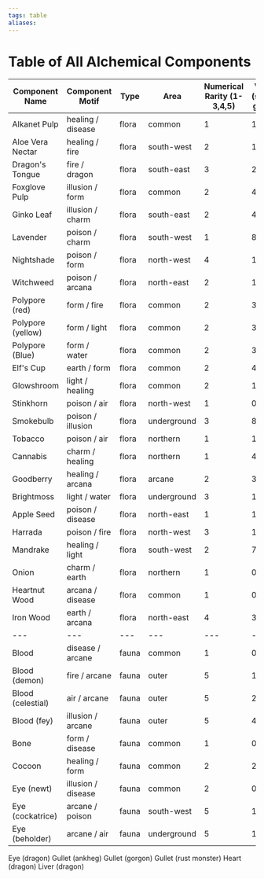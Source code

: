```yaml
---
tags: table
aliases:
---
```

# Table of All Alchemical Components

Component Name | Component Motif | Type | Area | Numerical Rarity (1-3,4,5) | Value (sp per gal/lb) | Notes
---|---|---|---|---|---|---
Alkanet Pulp | healing / disease | flora | common | 1 | 1.0
Aloe Vera Nectar | healing / fire | flora | south-west | 2 | 12.0
Dragon's Tongue | fire / dragon | flora | south-east | 3 | 21.2
Foxglove Pulp | illusion / form | flora | common | 2 | 4.5
Ginko Leaf | illusion / charm | flora | south-east | 2 | 4.0
Lavender | poison / charm | flora | south-west | 1 | 8.5
Nightshade | poison / form | flora | north-west | 4 | 120.0
Witchweed | poison / arcana | flora | north-east | 2 | 1.2
Polypore (red) | form / fire | flora | common | 2 | 3.6
Polypore (yellow) | form / light | flora | common | 2 | 3.2
Polypore (Blue) | form / water | flora | common | 2 | 3.3
Elf's Cup | earth / form | flora | common | 2 | 4.6
Glowshroom | light / healing | flora | common | 2 | 1.2
Stinkhorn | poison / air | flora | north-west | 1 | 0.4
Smokebulb | poison / illusion | flora | underground | 3 | 8.8
Tobacco | poison / air | flora | northern | 1 | 1.4 
Cannabis | charm / healing | flora | northern | 1 | 4.2 
Goodberry | healing / arcana | flora | arcane | 2 | 3.5
Brightmoss | light / water | flora | underground | 3 | 18.0
Apple Seed | poison / disease | flora | north-east | 1 | 1.4
Harrada | poison / fire | flora | north-west | 3 | 18.2
Mandrake | healing / light | flora | south-west | 2 | 7.6
Onion | charm / earth | flora | northern | 1 | 0.1
Heartnut Wood | arcana / disease | flora | common | 1 | 0.1
Iron Wood | earth / arcana | flora | north-east | 4 | 30.0
---|---|---|---|---|---|---
Blood | disease / arcane | fauna | common | 1 | 0.2
Blood (demon) | fire / arcane | fauna | outer | 5 | 1475.0
Blood (celestial) | air / arcane | fauna | outer | 5 | 2000.0
Blood (fey) | illusion / arcane | fauna | outer | 5 | 4800.0
Bone | form / disease | fauna | common | 1 | 0.3
Cocoon | healing / form | fauna | common | 2 | 2.5
Eye (newt) | illusion / disease | fauna | common | 2 | 0.5
Eye (cockatrice) | arcane / poison | fauna | south-west | 5 | 1250.0
Eye (beholder) | arcane / air | fauna | underground | 5 | 1500.0
Eye (dragon)
Gullet (ankheg)
Gullet (gorgon)
Gullet (rust monster)
Heart (dragon)
Liver (dragon)
